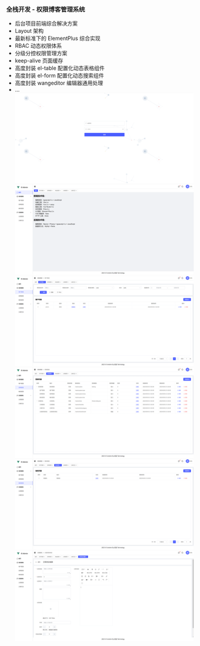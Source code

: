 
### 全栈开发 - 权限博客管理系统
- 后台项目前端综合解决方案
- Layout 架构
- 最新标准下的 ElementPlus 综合实现
- RBAC 动态权限体系
- 分级分控权限管理方案
- keep-alive 页面缓存
- 高度封装 el-table 配置化动态表格组件
- 高度封装 el-form 配置化动态搜索组件
- 高度封装 wangeditor 编辑器通用处理
- ...
![1.png](imgs%2F1.png)
![2.png](imgs%2F2.png)
![3.png](imgs%2F3.png)
![4.png](imgs%2F4.png)
![5.png](imgs%2F5.png)
![6.png](imgs%2F6.png)